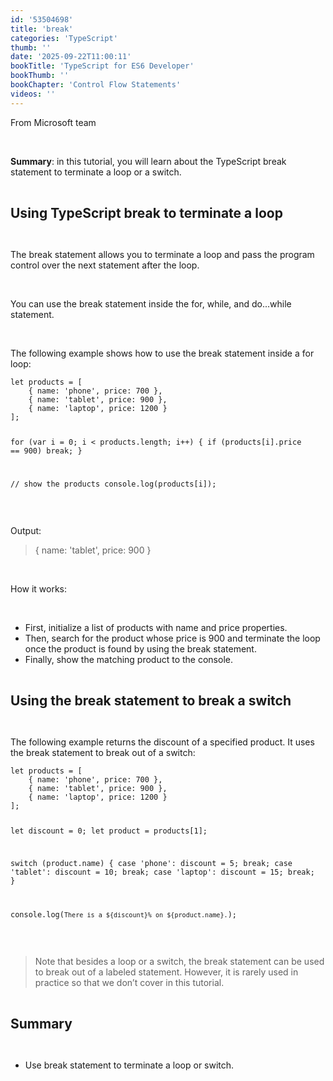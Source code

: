 ```yaml
---
id: '53504698'
title: 'break'
categories: 'TypeScript'
thumb: ''
date: '2025-09-22T11:00:11'
bookTitle: 'TypeScript for ES6 Developer'
bookThumb: ''
bookChapter: 'Control Flow Statements'
videos: ''
---
```

<p>From Microsoft team</p><p>&nbsp;</p><p><strong>Summary</strong>: in this tutorial, you will learn about the TypeScript break statement to terminate a loop or a switch.</p><p>&nbsp;</p><p><span style="font-size:21px;"><strong>Using TypeScript break to terminate a loop</strong></span></p><p>&nbsp;</p><p>The break statement allows you to terminate a loop and pass the program control over the next statement after the loop.</p><p>&nbsp;</p><p>You can use the break statement inside the for, while, and do...while statement.</p><p>&nbsp;</p><p>The following example shows how to use the break statement inside a for loop:</p><pre><code class="typescript">let products = [
    { name: 'phone', price: 700 },
    { name: 'tablet', price: 900 },
    { name: 'laptop', price: 1200 }
];

for (var i = 0; i &lt; products.length; i++) {
    if (products[i].price == 900)
        break;
}

// show the products
console.log(products[i]);</code></pre><p>&nbsp;</p><p>Output:</p><blockquote><p>{ name: 'tablet', price: 900 }</p></blockquote><p>&nbsp;</p><p>How it works:</p><p>&nbsp;</p><ul><li>First, initialize a list of products with name and price properties.</li><li>Then, search for the product whose price is 900 and terminate the loop once the product is found by using the break statement.</li><li>Finally, show the matching product to the console.</li></ul><p>&nbsp;</p><p><span style="font-size:21px;"><strong>Using the break statement to break a switch</strong></span></p><p>&nbsp;</p><p></p><p>The following example returns the discount of a specified product. It uses the break statement to break out of a switch:</p><pre><code class="typescript">let products = [
    { name: 'phone', price: 700 },
    { name: 'tablet', price: 900 },
    { name: 'laptop', price: 1200 }
];

let discount = 0;
let product = products[1];

switch (product.name) {
    case 'phone':
        discount = 5;
        break;
    case 'tablet':
        discount = 10;
        break;
    case 'laptop':
        discount = 15;
        break;
}

console.log(`There is a ${discount}% on ${product.name}.`);</code></pre><p>&nbsp;</p><blockquote><p>Note that besides a loop or a switch, the break statement can be used to break out of a labeled statement. However, it is rarely used in practice so that we don’t cover in this tutorial.</p></blockquote><p>&nbsp;</p><p><span style="font-size:21px;"><strong>Summary</strong></span></p><p>&nbsp;</p><ul><li>Use break statement to terminate a loop or switch.</li></ul>